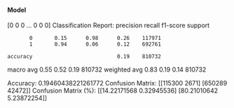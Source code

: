 #### Model
[0 0 0 ... 0 0 0]
Classification Report:
              precision    recall  f1-score   support

           0       0.15      0.98      0.26    117971
           1       0.94      0.06      0.12    692761

    accuracy                           0.19    810732
   macro avg       0.55      0.52      0.19    810732
weighted avg       0.83      0.19      0.14    810732

Accuracy: 0.19460438221261772
Confusion Matrix:
[[115300   2671]
 [650289  42472]]
Confusion Matrix (%):
[[14.22171568  0.32945536]
 [80.21010642  5.23872254]]
